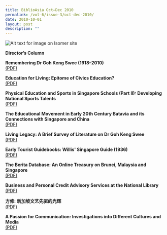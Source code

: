 ```yaml
---
title: BiblioAsia Oct–Dec 2010
permalink: /vol-6/issue-3/oct-dec-2010/
date: 2010-10-01
layout: post
description: ""
---
```

![Alt text for image on Isomer site](/images/covers/ba6-3.jpg)

**Director’s Column**

**Remembering Dr Goh Keng Swee (1918–2010)** <br>
[(PDF)](/files/pdf/vol-6/issue-3/v6-issue3_GohKengSwee.pdf)

**Education for Living: Epitome of Civics Education?** <br>
[(PDF)](/files/pdf/vol-6/issue-3/v6-issue3_CivicsEducation.pdf)

**Physical Education and Sports in Singapore Schools (Part II): Developing National Sports Talents** <br>
[(PDF)](/files/pdf/vol-6/issue-3/v6-issue3_PhysicalEducation.pdf)

**The Educational Movement in Early 20th Century Batavia and its Connections with Singapore and China** <br>
[(PDF)](/files/pdf/vol-6/issue-3/v6-issue3_EducationBatavia.pdf)

**Living Legacy: A Brief Survey of Literature on Dr Goh Keng Swee** <br>
[(PDF)](/files/pdf/vol-6/issue-3/v6-issue3_LivingLegacy.pdf)

**Early Tourist Guidebooks: Willis' Singapore Guide (1936)** <br>
[(PDF)](/files/pdf/vol-6/issue-3/v6-issue3_WillisGuide.pdf)

**The Berita Database: An Online Treasury on Brunei, Malaysia and Singapore** <br>
[(PDF)](/files/pdf/vol-6/issue-3/v6-issue3_BeritaDatabase.pdf)

**Business and Personal Credit Advisory Services at the National Library** <br>
[(PDF)](/files/pdf/vol-6/issue-3/v6-issue3_CreditAdvisory.pdf)

**方修: 新加坡文艺先驱的光辉** <br>
[(PDF)](/files/pdf/vol-6/issue-3/v6-issue3_FangXiu.pdf)

**A Passion for Communication: Investigations into Different Cultures and Media** <br>
[(PDF)](/files/pdf/vol-6/issue-3/v6-issue3_CulturesMedia.pdf)